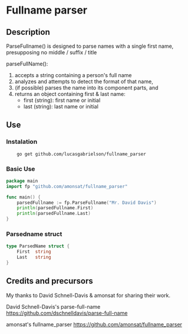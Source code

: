 # Fullname parser

## Description

ParseFullname() is designed to parse names with a single first name, presupposing no middle / suffix / title

parseFullName():

1. accepts a string containing a person's full name
2. analyzes and attempts to detect the format of that name,
3. (if possible) parses the name into its component parts, and
4. returns an object containing first  & last name:
    - first (string): first name or initial
    - last (string): last name or initial

## Use

### Instalation
```
	go get github.com/lucasgabrielson/fullname_parser
```

### Basic Use

```go
package main
import fp "github.com/amonsat/fullname_parser"

func main() {
    parsedFullname := fp.ParseFullname("Mr. David Davis")
    println(parsedFullname.First)
    println(parsedFullname.Last)
}
```

### Parsedname struct

```go
type ParsedName struct {
	First  string
	Last   string
}
```

## Credits and precursors

My thanks to David Schnell-Davis & amonsat for sharing their work.

David Schnell-Davis's parse-full-name
https://github.com/dschnelldavis/parse-full-name

amonsat's fullname_parser
https://github.com/amonsat/fullname_parser
